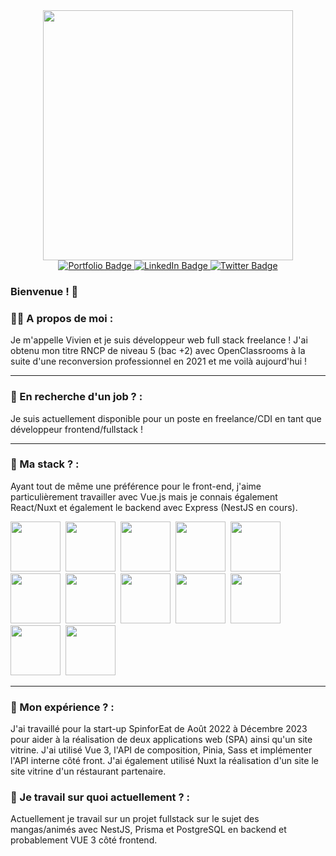 <div id="header" align="center">
  <img src="https://media.giphy.com/media/qgQUggAC3Pfv687qPC/giphy.gif" width="400"/>
  <div id="badges">
    <a href="https://www.vivieng.com/">
        <img src="https://img.shields.io/badge/Portfolio-green?style=for-the-badge&logo" alt="Portfolio Badge"/>
    </a>
    <a href="https://www.linkedin.com/in/vivien-grenier/">
        <img src="https://img.shields.io/badge/LinkedIn-blue?style=for-the-badge&logo=linkedin&logoColor=white" alt="LinkedIn Badge"/>
    </a>
    <a href="https://twitter.com/vivieng_webdev">
        <img src="https://img.shields.io/badge/Twitter-blue?style=for-the-badge&logo=twitter&logoColor=white" alt="Twitter Badge"/>
    </a>
</div>
</div>

### Bienvenue ! 👋

### 🧛‍♂️ A propos de moi :

Je m'appelle Vivien et je suis développeur web full stack freelance !
J'ai obtenu mon titre RNCP de niveau 5 (bac +2) avec OpenClassrooms à la suite d'une reconversion professionnel en 2021 et me voilà aujourd'hui !

---

### 👀 En recherche d'un job ? :

Je suis actuellement disponible pour un poste en freelance/CDI en tant que développeur frontend/fullstack !

---

### 📜 Ma stack ? :

Ayant tout de même une préférence pour le front-end, j'aime particulièrement travailler avec Vue.js mais je connais également React/Nuxt et également le backend avec Express (NestJS en cours).

<div>
  <img src="https://cdn.jsdelivr.net/gh/devicons/devicon@latest/icons/vuejs/vuejs-original-wordmark.svg" width="80" />&nbsp;
  <img src="https://cdn.jsdelivr.net/gh/devicons/devicon@latest/icons/nuxtjs/nuxtjs-original-wordmark.svg" width="80" />&nbsp;
  <img src="https://cdn.jsdelivr.net/gh/devicons/devicon@latest/icons/nextjs/nextjs-original.svg" width="80" />&nbsp;
  <img src="https://cdn.jsdelivr.net/gh/devicons/devicon@latest/icons/mysql/mysql-original-wordmark.svg" width="80" />&nbsp;
  <img src="https://cdn.jsdelivr.net/gh/devicons/devicon@latest/icons/nodejs/nodejs-original-wordmark.svg" width="80" />&nbsp;
  <img src="https://cdn.jsdelivr.net/gh/devicons/devicon@latest/icons/postgresql/postgresql-original-wordmark.svg" width="80" />&nbsp;
  <img src="https://cdn.jsdelivr.net/gh/devicons/devicon@latest/icons/hugo/hugo-original-wordmark.svg" width="80" />&nbsp;
  <img src="https://cdn.jsdelivr.net/gh/devicons/devicon@latest/icons/tailwindcss/tailwindcss-original-wordmark.svg" width="80" />&nbsp;
  <img src="https://cdn.jsdelivr.net/gh/devicons/devicon@latest/icons/bootstrap/bootstrap-original-wordmark.svg" width="80" />&nbsp;
  <img src="https://cdn.jsdelivr.net/gh/devicons/devicon@latest/icons/express/express-original-wordmark.svg" width="80" />&nbsp;
  <img src="https://cdn.jsdelivr.net/gh/devicons/devicon@latest/icons/nestjs/nestjs-original-wordmark.svg" width="80" />&nbsp;
  <img src="https://cdn.jsdelivr.net/gh/devicons/devicon@latest/icons/git/git-original-wordmark.svg" width="80" />&nbsp;
</div>

---

### 🚧 Mon expérience ? :

J'ai travaillé pour la start-up SpinforEat de Août 2022 à Décembre 2023 pour aider à la réalisation de deux applications web (SPA) ainsi qu'un site vitrine. J'ai utilisé Vue 3, l'API de composition, Pinia, Sass et implémenter l'API interne côté front. J'ai également utilisé Nuxt la réalisation d'un site le site vitrine d'un réstaurant partenaire.

### 🚧 Je travail sur quoi actuellement ? :

Actuellement je travail sur un projet fullstack sur le sujet des mangas/animés avec NestJS, Prisma et PostgreSQL en backend et probablement VUE 3 côté frontend.


<!--
**VivienG-Dev/VivienG-Dev** is a ✨ _special_ ✨ repository because its `README.md` (this file) appears on your GitHub profile.

Here are some ideas to get you started:

- 🔭 I’m currently working on ...
- 🌱 I’m currently learning ...
- 👯 I’m looking to collaborate on ...
- 🤔 I’m looking for help with ...
- 💬 Ask me about ...
- 📫 How to reach me: ...
- 😄 Pronouns: ...
- ⚡ Fun fact: ...
-->
